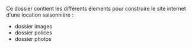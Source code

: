 Ce dossier contient les différents élements pour construire le site internet d'une location saisonnière :

- dossier images
- dossier polices
- dossier photos
